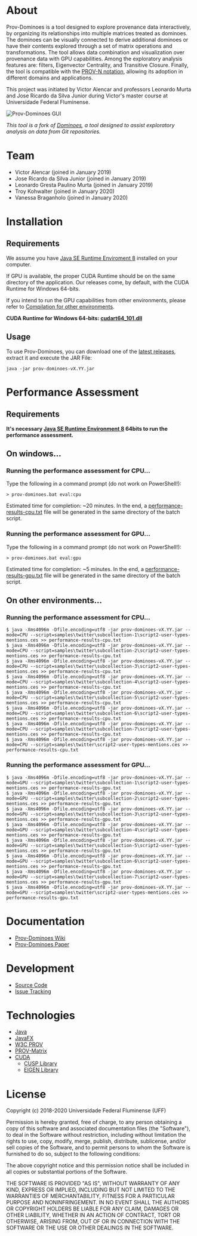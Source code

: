 # About

Prov-Dominoes is a tool designed to explore provenance data interactively, by organizing its relationships into multiple matrices treated as dominoes. The dominoes can be visually connected to derive additional dominoes or have their contents explored through a set of matrix operations and transformations. The tool allows data combination and visualization over provenance data with GPU capabilities. Among the exploratory analysis features are: filters, Eigenvector Centrality, and Transitive Closure. Finally, the tool is compatible with the [PROV-N notation](https://www.w3.org/TR/prov-n/), allowing its adoption in different domains and applications.

This project was initiated by Victor Alencar and professors Leonardo Murta and Jose Ricardo da Silva Junior during Victor's master course at Universidade Federal Fluminense.

![Prov-Dominoes GUI](../media/pd.png)

*This tool is a fork of [Dominoes](https://github.com/gems-uff/dominoes), a tool designed to assist exploratory analysis on data from Git repositories.*

# Team

* Victor Alencar (joined in January 2019)
* Jose Ricardo da Silva Junior (joined in January 2019)
* Leonardo Gresta Paulino Murta (joined in January 2019)
* Troy Kohwalter (joined in January 2020)
* Vanessa Braganholo (joined in January 2020)

# Installation

## Requirements

We assume you have [Java SE Runtime Enviroment 8](https://www.oracle.com/java/technologies/javase-jre8-downloads.html) installed on your computer. 

If GPU is available, the proper CUDA Runtime should be on the same directory of the application. Our releases come, by default, with the CUDA Runtime for Windows 64-bits. 

If you intend to run the GPU capabilities from other environments, please refer to [Compilation for other environments](https://github.com/gems-uff/prov-dominoes/wiki/Compilation).

**CUDA Runtime for Windows 64-bits: [cudart64_101.dll](https://github.com/gems-uff/prov-dominoes/blob/master/prov-cuda/src/main/resources/lib/win_64/cudart64_101.dll)**

## Usage
To use Prov-Dominoes, you can download one of the [latest releases](https://github.com/gems-uff/prov-dominoes/releases/latest), extract it and execute the JAR File:
```
java -jar prov-dominoes-vX.YY.jar
```

# Performance Assessment

## Requirements
**It's necessary [Java SE Runtime Environment 8](https://www.oracle.com/java/technologies/javase-jre8-downloads.html) 64bits to run the performance assessment.**

## On windows...

### Running the performance assessment for CPU...
Type the following in a command prompt (do not work on PowerShell!):
```
> prov-dominoes.bat eval:cpu
```
Estimated time for completion: ~20 minutes. In the end, a [performance-results-cpu.txt](https://github.com/gems-uff/prov-dominoes/blob/master/performance-assessment/performance-results-cpu.txt) file will be generated in the same directory of the batch script.

### Running the performance assessment for GPU...
Type the following in a command prompt (do not work on PowerShell!):
```
> prov-dominoes.bat eval:gpu
```
Estimated time for completion: ~5 minutes. In the end, a [performance-results-gpu.txt](https://github.com/gems-uff/prov-dominoes/blob/master/performance-assessment/performance-results-gpu.txt) file will be generated in the same directory of the batch script.

## On other environments...

### Running the performance assessment for CPU...
```
$ java -Xms4096m -Dfile.encoding=utf8 -jar prov-dominoes-vX.YY.jar --mode=CPU --script=samples\twitter\subcollection-1\script2-user-types-mentions.ces >> performance-results-cpu.txt
$ java -Xms4096m -Dfile.encoding=utf8 -jar prov-dominoes-vX.YY.jar --mode=CPU --script=samples\twitter\subcollection-2\script2-user-types-mentions.ces >> performance-results-cpu.txt
$ java -Xms4096m -Dfile.encoding=utf8 -jar prov-dominoes-vX.YY.jar --mode=CPU --script=samples\twitter\subcollection-3\script2-user-types-mentions.ces >> performance-results-cpu.txt
$ java -Xms4096m -Dfile.encoding=utf8 -jar prov-dominoes-vX.YY.jar --mode=CPU --script=samples\twitter\subcollection-4\script2-user-types-mentions.ces >> performance-results-cpu.txt
$ java -Xms4096m -Dfile.encoding=utf8 -jar prov-dominoes-vX.YY.jar --mode=CPU --script=samples\twitter\subcollection-5\script2-user-types-mentions.ces >> performance-results-cpu.txt
$ java -Xms4096m -Dfile.encoding=utf8 -jar prov-dominoes-vX.YY.jar --mode=CPU --script=samples\twitter\subcollection-6\script2-user-types-mentions.ces >> performance-results-cpu.txt
$ java -Xms4096m -Dfile.encoding=utf8 -jar prov-dominoes-vX.YY.jar --mode=CPU --script=samples\twitter\subcollection-7\script2-user-types-mentions.ces >> performance-results-cpu.txt
$ java -Xms4096m -Dfile.encoding=utf8 -jar prov-dominoes-vX.YY.jar --mode=CPU --script=samples\twitter\script2-user-types-mentions.ces >> performance-results-cpu.txt
```
### Running the performance assessment for GPU...
```
$ java -Xms4096m -Dfile.encoding=utf8 -jar prov-dominoes-vX.YY.jar --mode=GPU --script=samples\twitter\subcollection-1\script2-user-types-mentions.ces >> performance-results-gpu.txt
$ java -Xms4096m -Dfile.encoding=utf8 -jar prov-dominoes-vX.YY.jar --mode=GPU --script=samples\twitter\subcollection-2\script2-user-types-mentions.ces >> performance-results-gpu.txt
$ java -Xms4096m -Dfile.encoding=utf8 -jar prov-dominoes-vX.YY.jar --mode=GPU --script=samples\twitter\subcollection-3\script2-user-types-mentions.ces >> performance-results-gpu.txt
$ java -Xms4096m -Dfile.encoding=utf8 -jar prov-dominoes-vX.YY.jar --mode=GPU --script=samples\twitter\subcollection-4\script2-user-types-mentions.ces >> performance-results-gpu.txt
$ java -Xms4096m -Dfile.encoding=utf8 -jar prov-dominoes-vX.YY.jar --mode=GPU --script=samples\twitter\subcollection-5\script2-user-types-mentions.ces >> performance-results-gpu.txt
$ java -Xms4096m -Dfile.encoding=utf8 -jar prov-dominoes-vX.YY.jar --mode=GPU --script=samples\twitter\subcollection-6\script2-user-types-mentions.ces >> performance-results-gpu.txt
$ java -Xms4096m -Dfile.encoding=utf8 -jar prov-dominoes-vX.YY.jar --mode=GPU --script=samples\twitter\subcollection-7\script2-user-types-mentions.ces >> performance-results-gpu.txt
$ java -Xms4096m -Dfile.encoding=utf8 -jar prov-dominoes-vX.YY.jar --mode=GPU --script=samples\twitter\script2-user-types-mentions.ces >> performance-results-gpu.txt
```

# Documentation

* [Prov-Dominoes Wiki](https://github.com/gems-uff/prov-dominoes/wiki)
* [Prov-Dominoes Paper](http://#pending)

# Development

* [Source Code](https://github.com/gems-uff/prov-dominoes)
* [Issue Tracking](https://github.com/gems-uff/prov-dominoes/issues)

# Technologies

* [Java](http://java.com)
* [JavaFX](http://docs.oracle.com/javafx/)
* [W3C PROV](https://www.w3.org/TR/2013/NOTE-prov-overview-20130430/)
* [PROV-Matrix](https://github.com/gems-uff/prov-matrix)
* [CUDA](http://www.nvidia.com/object/cuda_home_new.html)
  - [CUSP Library](https://cusplibrary.github.io/)
  - [EIGEN Library](http://eigen.tuxfamily.org/index.php?title=Main_Page)


# License

Copyright (c) 2018-2020 Universidade Federal Fluminense (UFF)

Permission is hereby granted, free of charge, to any person obtaining a copy
of this software and associated documentation files (the "Software"), to deal
in the Software without restriction, including without limitation the rights
to use, copy, modify, merge, publish, distribute, sublicense, and/or sell
copies of the Software, and to permit persons to whom the Software is
furnished to do so, subject to the following conditions:

The above copyright notice and this permission notice shall be included in
all copies or substantial portions of the Software.

THE SOFTWARE IS PROVIDED "AS IS", WITHOUT WARRANTY OF ANY KIND, EXPRESS OR
IMPLIED, INCLUDING BUT NOT LIMITED TO THE WARRANTIES OF MERCHANTABILITY,
FITNESS FOR A PARTICULAR PURPOSE AND NONINFRINGEMENT. IN NO EVENT SHALL THE
AUTHORS OR COPYRIGHT HOLDERS BE LIABLE FOR ANY CLAIM, DAMAGES OR OTHER
LIABILITY, WHETHER IN AN ACTION OF CONTRACT, TORT OR OTHERWISE, ARISING FROM,
OUT OF OR IN CONNECTION WITH THE SOFTWARE OR THE USE OR OTHER DEALINGS IN
THE SOFTWARE.
